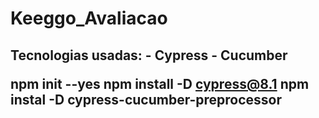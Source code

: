 # Keeggo_Avaliacao


<h2>Tecnologias usadas:</>
- Cypress
- Cucumber

npm init --yes
npm install -D cypress@8.1
npm instal -D cypress-cucumber-preprocessor
